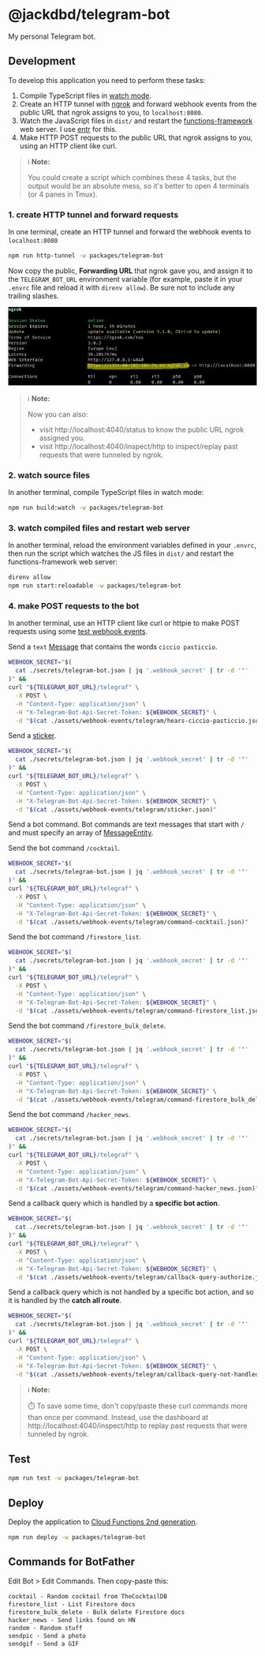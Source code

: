 # @jackdbd/telegram-bot

My personal Telegram bot.

## Development

To develop this application you need to perform these tasks:

1. Compile TypeScript files in [watch mode](https://www.typescriptlang.org/docs/handbook/configuring-watch.html).
1. Create an HTTP tunnel with [ngrok](https://ngrok.com/) and forward webhook events from the public URL that ngrok assigns to you, to `localhost:8080`.
1. Watch the JavaScript files in `dist/` and restart the [functions-framework](https://github.com/GoogleCloudPlatform/functions-framework-nodejs) web server. I use [entr](https://github.com/eradman/entr) for this.
1. Make HTTP POST requests to the public URL that ngrok assigns to you, using an HTTP client like curl.

> :information_source: **Note:**
>
> You could create a script which combines these 4 tasks, but the output would be an absolute mess, so it's better to open 4 terminals (or 4 panes in Tmux).

### 1. create HTTP tunnel and forward requests

In one terminal, create an HTTP tunnel and forward the webhook events to `localhost:8080`

```sh
npm run http-tunnel -w packages/telegram-bot
```

Now copy the public, **Forwarding URL** that ngrok gave you, and assign it to the `TELEGRAM_BOT_URL` environment variable (for example, paste it in your `.envrc` file and reload it with `direnv allow`). Be sure not to include any trailing slashes.

![http-tunnel-with-ngrok](../../assets/images/http-tunnel-with-ngrok.png)

> :information_source: **Note:**
>
> Now you can also:
> - visit http://localhost:4040/status to know the public URL ngrok assigned you.
> - visit http://localhost:4040/inspect/http to inspect/replay past requests that were tunneled by ngrok.

### 2. watch source files

In another terminal, compile TypeScript files in watch mode:

```sh
npm run build:watch -w packages/telegram-bot
```

### 3. watch compiled files and restart web server

In another terminal, reload the environment variables defined in your `.envrc`, then run the script which watches the JS files in `dist/` and restart the functions-framework web server:

```sh
direnv allow
npm run start:reloadable -w packages/telegram-bot
```

### 4. make POST requests to the bot

In another terminal, use an HTTP client like curl or httpie to make POST requests using some [test webhook events](../../assets/webhook-events/telegram/README.md).

Send a `text` [Message](https://core.telegram.org/bots/api#message) that contains the words `ciccio pasticcio`.

```sh
WEBHOOK_SECRET="$(
  cat ./secrets/telegram-bot.json | jq '.webhook_secret' | tr -d '"'
)" &&
curl "${TELEGRAM_BOT_URL}/telegraf" \
  -X POST \
  -H "Content-Type: application/json" \
  -H "X-Telegram-Bot-Api-Secret-Token: ${WEBHOOK_SECRET}" \
  -d "$(cat ./assets/webhook-events/telegram/hears-ciccio-pasticcio.json)"
```

Send a [sticker](https://core.telegram.org/bots/api#sticker).

```sh
WEBHOOK_SECRET="$(
  cat ./secrets/telegram-bot.json | jq '.webhook_secret' | tr -d '"'
)" &&
curl "${TELEGRAM_BOT_URL}/telegraf" \
  -X POST \
  -H "Content-Type: application/json" \
  -H "X-Telegram-Bot-Api-Secret-Token: ${WEBHOOK_SECRET}" \
  -d "$(cat ./assets/webhook-events/telegram/sticker.json)"
```

Send a bot command. Bot commands are text messages that start with `/` and must specify an array of [MessageEntity](https://core.telegram.org/bots/api#messageentity).

Send the bot command `/cocktail`.

```sh
WEBHOOK_SECRET="$(
  cat ./secrets/telegram-bot.json | jq '.webhook_secret' | tr -d '"'
)" &&
curl "${TELEGRAM_BOT_URL}/telegraf" \
  -X POST \
  -H "Content-Type: application/json" \
  -H "X-Telegram-Bot-Api-Secret-Token: ${WEBHOOK_SECRET}" \
  -d "$(cat ./assets/webhook-events/telegram/command-cocktail.json)"
```

Send the bot command `/firestore_list`.

```sh
WEBHOOK_SECRET="$(
  cat ./secrets/telegram-bot.json | jq '.webhook_secret' | tr -d '"'
)" &&
curl "${TELEGRAM_BOT_URL}/telegraf" \
  -X POST \
  -H "Content-Type: application/json" \
  -H "X-Telegram-Bot-Api-Secret-Token: ${WEBHOOK_SECRET}" \
  -d "$(cat ./assets/webhook-events/telegram/command-firestore_list.json)"
```

Send the bot command `/firestore_bulk_delete`.

```sh
WEBHOOK_SECRET="$(
  cat ./secrets/telegram-bot.json | jq '.webhook_secret' | tr -d '"'
)" &&
curl "${TELEGRAM_BOT_URL}/telegraf" \
  -X POST \
  -H "Content-Type: application/json" \
  -H "X-Telegram-Bot-Api-Secret-Token: ${WEBHOOK_SECRET}" \
  -d "$(cat ./assets/webhook-events/telegram/command-firestore_bulk_delete.json)"
```

Send the bot command `/hacker_news`.

```sh
WEBHOOK_SECRET="$(
  cat ./secrets/telegram-bot.json | jq '.webhook_secret' | tr -d '"'
)" &&
curl "${TELEGRAM_BOT_URL}/telegraf" \
  -X POST \
  -H "Content-Type: application/json" \
  -H "X-Telegram-Bot-Api-Secret-Token: ${WEBHOOK_SECRET}" \
  -d "$(cat ./assets/webhook-events/telegram/command-hacker_news.json)"
```

Send a callback query which is handled by a **specific bot action**.

```sh
WEBHOOK_SECRET="$(
  cat ./secrets/telegram-bot.json | jq '.webhook_secret' | tr -d '"'
)" &&
curl "${TELEGRAM_BOT_URL}/telegraf" \
  -X POST \
  -H "Content-Type: application/json" \
  -H "X-Telegram-Bot-Api-Secret-Token: ${WEBHOOK_SECRET}" \
  -d "$(cat ./assets/webhook-events/telegram/callback-query-authorize.json)"
```

Send a callback query which is not handled by a specific bot action, and so it is handled by the **catch all route**.

```sh
WEBHOOK_SECRET="$(
  cat ./secrets/telegram-bot.json | jq '.webhook_secret' | tr -d '"'
)" &&
curl "${TELEGRAM_BOT_URL}/telegraf" \
  -X POST \
  -H "Content-Type: application/json" \
  -H "X-Telegram-Bot-Api-Secret-Token: ${WEBHOOK_SECRET}" \
  -d "$(cat ./assets/webhook-events/telegram/callback-query-not-handled.json)"
```

> :information_source: **Note:**
>
> :stopwatch: To save some time, don't copy/paste these curl commands more than once per command. Instead, use the dashboard at http://localhost:4040/inspect/http to replay past requests that were tunneled by ngrok.

## Test

```sh
npm run test -w packages/telegram-bot
```

## Deploy

Deploy the application to [Cloud Functions 2nd generation](https://cloud.google.com/functions/docs/concepts/version-comparison).

```sh
npm run deploy -w packages/telegram-bot
```

## Commands for BotFather

Edit Bot > Edit Commands. Then copy-paste this:
<!-- human_in_the_loop - Human-in-the-loop workflow -->

```text
cocktail - Random cocktail from TheCocktailDB
firestore_list - List Firestore docs
firestore_bulk_delete - Bulk delete Firestore docs
hacker_news - Send links found on HN
random - Random stuff
sendpic - Send a photo
sendgif - Send a GIF
```
